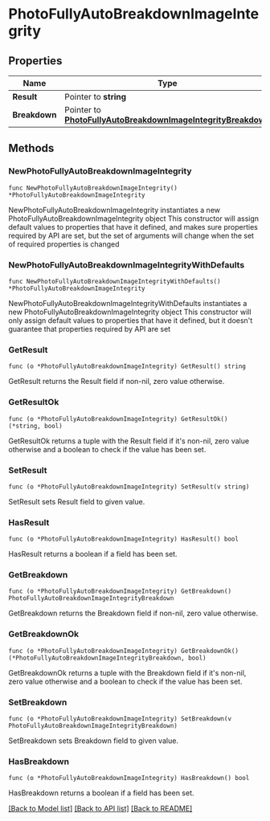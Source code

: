 # PhotoFullyAutoBreakdownImageIntegrity

## Properties

Name | Type | Description | Notes
------------ | ------------- | ------------- | -------------
**Result** | Pointer to **string** |  | [optional] 
**Breakdown** | Pointer to [**PhotoFullyAutoBreakdownImageIntegrityBreakdown**](PhotoFullyAutoBreakdownImageIntegrityBreakdown.md) |  | [optional] 

## Methods

### NewPhotoFullyAutoBreakdownImageIntegrity

`func NewPhotoFullyAutoBreakdownImageIntegrity() *PhotoFullyAutoBreakdownImageIntegrity`

NewPhotoFullyAutoBreakdownImageIntegrity instantiates a new PhotoFullyAutoBreakdownImageIntegrity object
This constructor will assign default values to properties that have it defined,
and makes sure properties required by API are set, but the set of arguments
will change when the set of required properties is changed

### NewPhotoFullyAutoBreakdownImageIntegrityWithDefaults

`func NewPhotoFullyAutoBreakdownImageIntegrityWithDefaults() *PhotoFullyAutoBreakdownImageIntegrity`

NewPhotoFullyAutoBreakdownImageIntegrityWithDefaults instantiates a new PhotoFullyAutoBreakdownImageIntegrity object
This constructor will only assign default values to properties that have it defined,
but it doesn't guarantee that properties required by API are set

### GetResult

`func (o *PhotoFullyAutoBreakdownImageIntegrity) GetResult() string`

GetResult returns the Result field if non-nil, zero value otherwise.

### GetResultOk

`func (o *PhotoFullyAutoBreakdownImageIntegrity) GetResultOk() (*string, bool)`

GetResultOk returns a tuple with the Result field if it's non-nil, zero value otherwise
and a boolean to check if the value has been set.

### SetResult

`func (o *PhotoFullyAutoBreakdownImageIntegrity) SetResult(v string)`

SetResult sets Result field to given value.

### HasResult

`func (o *PhotoFullyAutoBreakdownImageIntegrity) HasResult() bool`

HasResult returns a boolean if a field has been set.

### GetBreakdown

`func (o *PhotoFullyAutoBreakdownImageIntegrity) GetBreakdown() PhotoFullyAutoBreakdownImageIntegrityBreakdown`

GetBreakdown returns the Breakdown field if non-nil, zero value otherwise.

### GetBreakdownOk

`func (o *PhotoFullyAutoBreakdownImageIntegrity) GetBreakdownOk() (*PhotoFullyAutoBreakdownImageIntegrityBreakdown, bool)`

GetBreakdownOk returns a tuple with the Breakdown field if it's non-nil, zero value otherwise
and a boolean to check if the value has been set.

### SetBreakdown

`func (o *PhotoFullyAutoBreakdownImageIntegrity) SetBreakdown(v PhotoFullyAutoBreakdownImageIntegrityBreakdown)`

SetBreakdown sets Breakdown field to given value.

### HasBreakdown

`func (o *PhotoFullyAutoBreakdownImageIntegrity) HasBreakdown() bool`

HasBreakdown returns a boolean if a field has been set.


[[Back to Model list]](../README.md#documentation-for-models) [[Back to API list]](../README.md#documentation-for-api-endpoints) [[Back to README]](../README.md)


